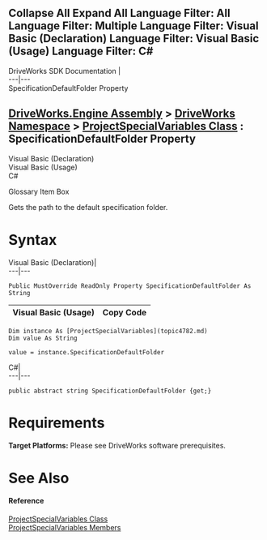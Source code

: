        

 Collapse All Expand All  Language Filter: All  Language Filter: Multiple  Language Filter: Visual Basic (Declaration) Language Filter: Visual Basic (Usage) Language Filter: C#  
---  
DriveWorks SDK Documentation  |   
---|---  
SpecificationDefaultFolder Property   
  
[DriveWorks.Engine Assembly](topic2156.md) > [DriveWorks Namespace](topic2159.md) > [ProjectSpecialVariables Class](topic4782.md) : SpecificationDefaultFolder Property  
---  
  
Visual Basic (Declaration)    
Visual Basic (Usage)    
C# 

Glossary Item Box

Gets the path to the default specification folder. 

# Syntax

Visual Basic (Declaration)|   
---|---  
      
    
    Public MustOverride ReadOnly Property SpecificationDefaultFolder As String  
  
Visual Basic (Usage)| Copy Code  
---|---  
      
    
    Dim instance As [ProjectSpecialVariables](topic4782.md)
    Dim value As String
     
    value = instance.SpecificationDefaultFolder  
  
C#|   
---|---  
      
    
    public abstract string SpecificationDefaultFolder {get;}  
  
# Requirements

**Target Platforms:** Please see DriveWorks software prerequisites.

# See Also

#### Reference

[ProjectSpecialVariables Class](topic4782.md)   
[ProjectSpecialVariables Members](topic4783.md)


